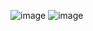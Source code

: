 ![image](https://user-images.githubusercontent.com/62368075/137147150-79a99153-9b29-4e98-8e59-76477f66b552.png)
![image](https://user-images.githubusercontent.com/62368075/137488863-2a1fc7c9-01bd-42a2-bfc0-df5956b199b5.png)
